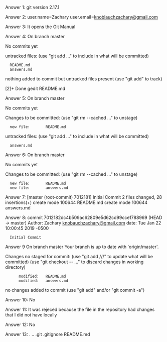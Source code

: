 Answer 1:
  git version 2.17.1

Answer 2:
  user.name=Zachary
  user.email=knoblauchzachary@gmail.com

Answer 3:
  It opens the Git Manual

Answer 4:
  On branch master

  No commits yet

  untracked files:
    (use "git add <file>..." to include in what will be committed)

      README.md
      answers.md

  nothing added to commit but untracked files present (use "git add" to track)

  [2]+ Done       gedit README.md

Answer 5:
  On branch master

  No commits yet

  Changes to be committed:
    (use "git rm --cached <file>..." to unstage)

      new file:       README.md

  untracked files:
    (use "git add <file>..." to include in what will be committed)

      answers.md

Answer 6:
  On branch master

  No commits yet

  Changes to be committed:
    (use "git rm --cached <file>..." to unstage)

      new file:       README.md
      new file:       answers.md

Answer 7:
  [master (root-commit) 7012181] Initial Commit
   2 files changed, 28 insertions(+)
   create mode 100644 README.md
   create mode 100644 answers.md

Answer 8:
  commit 7012182dc4b509ac62809e5d62cd99cce1788969 (HEAD -> master)
  Author: Zachary <knobauchzachary@gmail.com>
  date:   Tue Jan 22 10:00:45 2019 -0500

      Initial Commit

Answer 9
  On branch master
  Your branch is up to date with 'origin/master'.

  Changes no staged for commit:
    (use "git add <file>///" to update what will be committed)
    (use "git checkout -- <file>..." to discard changes in working directory)

          modified:   README.md
          modified:   answers.md

  no changes added to commit (use "git add" and/or "git commit -a")

Answer 10:
  No

Answer 11:
  It was rejeced because the file in the repository had changes that I did not have locally

Answer 12:
  No

Answer 13:
  .  ..  .git  .gitignore  README.md






